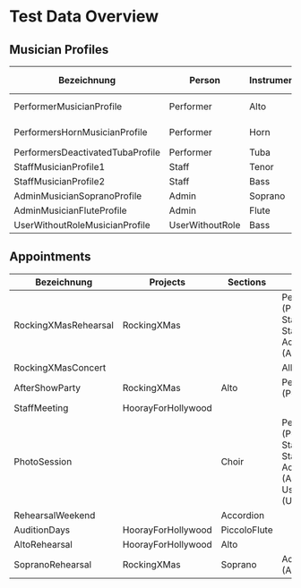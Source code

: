# Test Data Overview

## Musician Profiles
| Bezeichnung|Person| Instrument |Doubling Instrument|DeactivationStart|Projects|
|---|---|-----------|---|---|---|
|PerformerMusicianProfile|Performer| Alto      |||RockingXMas<br>Schneekönigin|
|PerformersHornMusicianProfile|Performer| Horn      |Wagner Tuba|||
|PerformersDeactivatedTubaProfile|Performer| Tuba      ||13.1.2030|||
|StaffMusicianProfile1|Staff| Tenor     |||RockingXMas|
|StaffMusicianProfile2|Staff| Bass      |||RockingXMas|
|AdminMusicianSopranoProfile|Admin| Soprano   |||RockingXMas|
|AdminMusicianFluteProfile|Admin| Flute     ||||
|UserWithoutRoleMusicianProfile|UserWithoutRole| Bass      |

## Appointments
|Bezeichnung|Projects|Sections|Persons (Musician Profiles)|
|---|---|---|---|
|RockingXMasRehearsal|RockingXMas||Performer (PerformerMusicianProfile)<br>Staff (StaffMusicianProfile1, StaffMusicianProfile2)<br>Admin (AdminMusicianSopranoProfile)|
|RockingXMasConcert|||All|
|AfterShowParty|RockingXMas|Alto|Performer (PerformerMusicianProfile)|
|StaffMeeting|HoorayForHollywood|
|PhotoSession||Choir|Performer (PerformerMusicianProfile)<br>Staff (StaffMusicianProfile1, StaffMusicianProfile2)<br>Admin (AdminMusicianSopranoProfile)<br>UserWithoutRole (UserWithoutRoleMusicianProfile)|
|RehearsalWeekend||Accordion||
|AuditionDays|HoorayForHollywood|PiccoloFlute||
|AltoRehearsal|HoorayForHollywood|Alto||
|SopranoRehearsal|RockingXMas|Soprano|Admin (AdminMusicianSopranoProfile)|
